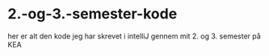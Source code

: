 # 2.-og-3.-semester-kode
her er alt den kode jeg har skrevet i intelliJ gennem mit 2. og 3. semester på KEA
